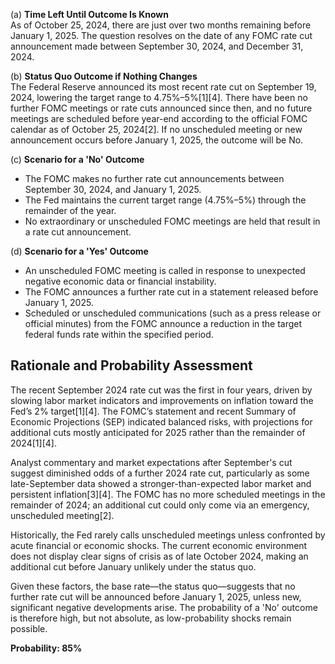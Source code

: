 (a) **Time Left Until Outcome Is Known**  
As of October 25, 2024, there are just over two months remaining before January 1, 2025. The question resolves on the date of any FOMC rate cut announcement made between September 30, 2024, and December 31, 2024.

(b) **Status Quo Outcome if Nothing Changes**  
The Federal Reserve announced its most recent rate cut on September 19, 2024, lowering the target range to 4.75%–5%[1][4]. There have been no further FOMC meetings or rate cuts announced since then, and no future meetings are scheduled before year-end according to the official FOMC calendar as of October 25, 2024[2]. If no unscheduled meeting or new announcement occurs before January 1, 2025, the outcome will be No.

(c) **Scenario for a 'No' Outcome**  
- The FOMC makes no further rate cut announcements between September 30, 2024, and January 1, 2025.
- The Fed maintains the current target range (4.75%–5%) through the remainder of the year.
- No extraordinary or unscheduled FOMC meetings are held that result in a rate cut announcement.

(d) **Scenario for a 'Yes' Outcome**  
- An unscheduled FOMC meeting is called in response to unexpected negative economic data or financial instability.
- The FOMC announces a further rate cut in a statement released before January 1, 2025.
- Scheduled or unscheduled communications (such as a press release or official minutes) from the FOMC announce a reduction in the target federal funds rate within the specified period.

## Rationale and Probability Assessment

The recent September 2024 rate cut was the first in four years, driven by slowing labor market indicators and improvements on inflation toward the Fed’s 2% target[1][4]. The FOMC’s statement and recent Summary of Economic Projections (SEP) indicated balanced risks, with projections for additional cuts mostly anticipated for 2025 rather than the remainder of 2024[1][4].

Analyst commentary and market expectations after September's cut suggest diminished odds of a further 2024 rate cut, particularly as some late-September data showed a stronger-than-expected labor market and persistent inflation[3][4]. The FOMC has no more scheduled meetings in the remainder of 2024; an additional cut could only come via an emergency, unscheduled meeting[2].

Historically, the Fed rarely calls unscheduled meetings unless confronted by acute financial or economic shocks. The current economic environment does not display clear signs of crisis as of late October 2024, making an additional cut before January unlikely under the status quo.

Given these factors, the base rate—the status quo—suggests that no further rate cut will be announced before January 1, 2025, unless new, significant negative developments arise. The probability of a 'No' outcome is therefore high, but not absolute, as low-probability shocks remain possible.

**Probability: 85%**